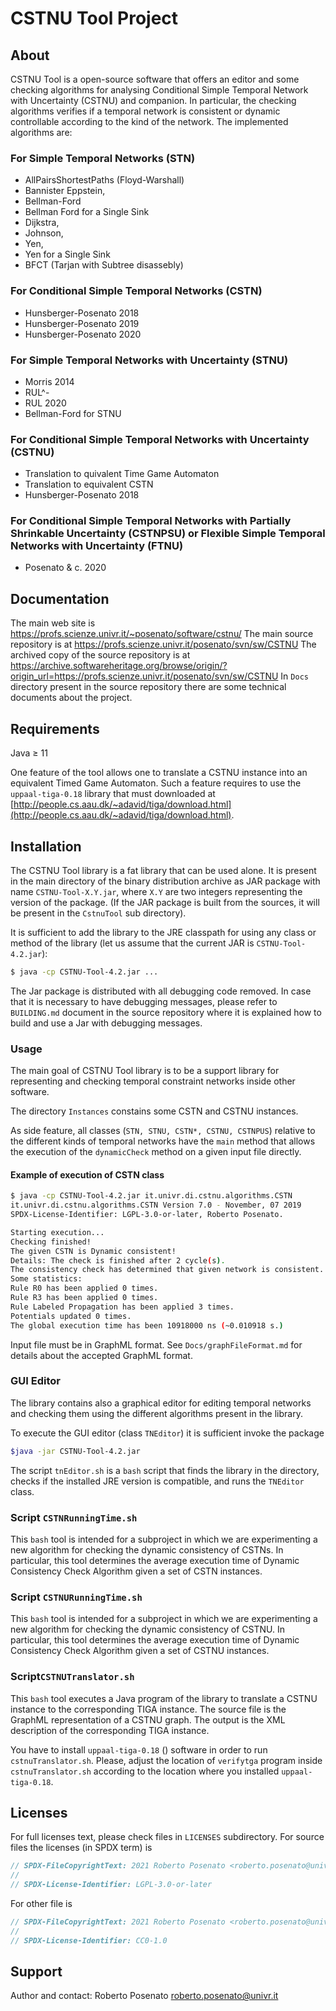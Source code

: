 # CSTNU Tool Project

## About
CSTNU Tool is a open-source software that offers an editor and some checking algorithms for analysing Conditional Simple Temporal Network with Uncertainty (CSTNU) 
and companion.
In particular, the checking algorithms verifies if a temporal network is consistent or dynamic controllable according to the kind of the network.
The implemented algorithms are:

### For Simple Temporal Networks (STN)
- AllPairsShortestPaths (Floyd-Warshall)
- Bannister Eppstein,
- Bellman-Ford
- Bellman Ford for a Single Sink
- Dijkstra,
- Johnson,
- Yen,
- Yen for a Single Sink
- BFCT (Tarjan with Subtree disassebly)

### For Conditional Simple Temporal Networks (CSTN)
- Hunsberger-Posenato 2018
- Hunsberger-Posenato 2019
- Hunsberger-Posenato 2020

### For Simple Temporal Networks with Uncertainty (STNU)
- Morris 2014
- RUL^-
- RUL 2020
- Bellman-Ford for STNU

### For Conditional Simple Temporal Networks with Uncertainty (CSTNU)
- Translation to quivalent Time Game Automaton
- Translation to equivalent CSTN
- Hunsberger-Posenato 2018

### For Conditional Simple Temporal Networks with Partially Shrinkable Uncertainty (CSTNPSU) or Flexible Simple Temporal Networks with Uncertainty (FTNU)
- Posenato & c. 2020

## Documentation

The main web site is https://profs.scienze.univr.it/~posenato/software/cstnu/
The main source repository is at https://profs.scienze.univr.it/posenato/svn/sw/CSTNU
The archived copy of the source repository is at https://archive.softwareheritage.org/browse/origin/?origin_url=https://profs.scienze.univr.it/posenato/svn/sw/CSTNU
In `Docs` directory present in the source repository there are some technical documents about the project.

## Requirements

Java &ge; 11

One feature of the tool allows one to translate a CSTNU instance into an equivalent Timed Game Automaton. 
Such a feature requires to use the `uppaal-tiga-0.18` library that must downloaded at [http://people.cs.aau.dk/~adavid/tiga/download.html](http://people.cs.aau.dk/~adavid/tiga/download.html).

## Installation

The CSTNU Tool library is a fat library that can be used alone.
It is present in the main directory of the binary distribution archive as JAR package with name `CSTNU-Tool-X.Y.jar`, where `X.Y` are two integers representing the version of the package.
(If the JAR package is built from the sources, it will be present in the `CstnuTool` sub directory).

It is sufficient to add the library to the JRE classpath for using any class or method of the library
(let us assume that the current JAR is `CSTNU-Tool-4.2.jar`):

```bash
$ java -cp CSTNU-Tool-4.2.jar ...
```

The Jar package is distributed with all debugging code removed. In case that it is necessary to have debugging messages, please refer to `BUILDING.md` document in the source repository where it is explained how to build and use a Jar with debugging messages.

### Usage

The main goal of CSTNU Tool library is to be a support library for representing and checking temporal constraint networks
inside other software.

The directory `Instances` constains some CSTN and CSTNU instances.

As side feature, all classes (`STN, STNU, CSTN*, CSTNU, CSTNPUS`) relative to the different kinds of temporal networks have the `main` method that allows the execution of the `dynamicCheck` method on a given input file directly.

#### Example of execution of CSTN class

```bash 
$ java -cp CSTNU-Tool-4.2.jar it.univr.di.cstnu.algorithms.CSTN
it.univr.di.cstnu.algorithms.CSTN Version 7.0 - November, 07 2019
SPDX-License-Identifier: LGPL-3.0-or-later, Roberto Posenato.

Starting execution...
Checking finished!
The given CSTN is Dynamic consistent!
Details: The check is finished after 2 cycle(s).
The consistency check has determined that given network is consistent.
Some statistics:
Rule R0 has been applied 0 times.
Rule R3 has been applied 0 times.
Rule Labeled Propagation has been applied 3 times.
Potentials updated 0 times.
The global execution time has been 10918000 ns (~0.010918 s.)
```

Input file must be in GraphML format.
See `Docs/graphFileFormat.md` for details about the accepted GraphML format.


### GUI Editor
The library contains also a graphical editor for editing temporal networks and checking them using the different algorithms present in the library.

To execute the GUI editor (class `TNEditor`) it is sufficient invoke the package 

```bash
$java -jar CSTNU-Tool-4.2.jar
```

The script `tnEditor.sh` is a `bash` script that finds the library in the directory, checks if the installed JRE version is compatible,
and runs the `TNEditor` class.

### Script `CSTNRunningTime.sh`

This `bash` tool is intended for a subproject in which we are experimenting a new algorithm for checking the dynamic consistency of CSTNs.
In particular, this tool determines the average execution time of Dynamic Consistency Check Algorithm given a set of CSTN instances.

### Script `CSTNURunningTime.sh`

This `bash` tool is intended for a subproject in which we are experimenting a new algorithm for checking the dynamic consistency of CSTNU.
In particular, this tool determines the average execution time of Dynamic Consistency Check Algorithm given a set of CSTNU instances.

### Script`CSTNUTranslator.sh`

This `bash` tool executes a Java program of the library to translate a CSTNU instance to the corresponding TIGA instance.
The source file is the GraphML representation of a CSTNU graph.
The output is the XML description of the corresponding TIGA instance.

You have to install `uppaal-tiga-0.18` () software in order to run `cstnuTranslator.sh`.
Please, adjust the location of `verifytga` program inside `cstnuTranslator.sh` according to the location where you installed `uppaal-tiga-0.18`.


## Licenses
For full licenses text, please check files in `LICENSES` subdirectory.
For source files the licenses (in SPDX term) is
```java
// SPDX-FileCopyrightText: 2021 Roberto Posenato <roberto.posenato@univr.it>
//
// SPDX-License-Identifier: LGPL-3.0-or-later
```

For other file is
```java
// SPDX-FileCopyrightText: 2021 Roberto Posenato <roberto.posenato@univr.it>
//
// SPDX-License-Identifier: CC0-1.0
```

## Support
Author and contact: Roberto Posenato <roberto.posenato@univr.it>
